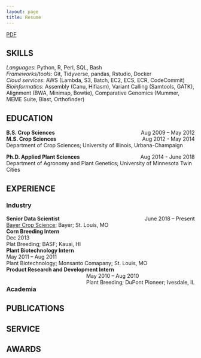 ```yaml
---
layout: page
title: Resume
---
```


[<i class="fa fa-file-alt" aria-hidden="true"></i> PDF](/alexbrohammer-resume.pdf)

## SKILLS

*Languages*: Python, R, Perl, SQL, Bash<br>
*Frameworks/tools*: Git, Tidyverse, pandas, Rstudio, Docker<br>
*Cloud services*: AWS (Lambda, S3, Batch, EC2, ECS, ECR, CodeCommit)<br>
*Bioinformatics*: Assembly (Canu, Hifiasm), Variant Calling (Samtools, GATK), Alignment (BWA, Minimap, Bowtie), Comparative Genomics (Mummer, MEME Suite, Blast, Orthofinder)<br> 

## EDUCATION

**B.S. Crop Sciences**<span style="float:right;">Aug 2009 – May 2012</span><br>
**M.S. Crop Sciences**<span style="float:right;">Aug 2012 - May 2014</span><br>
Department of Crop Sciences; University of Illinois, Urbana-Champaign<br>

**Ph.D. Applied Plant Sciences**<span style="float:right;">Aug 2014 - June 2018</span><br>
Department of Agronomy and Plant Genetics; University of Minnesota Twin Cities<br>

## EXPERIENCE

### Industry  

**Senior Data Scientist**<span style="float:right;">June 2018 – Present</span><br>
[Bayer Crop Science](https://www.cropscience.bayer.us/); Bayer; St. Louis, MO<br>
**Corn Breeding Intern**<span style="float:right;">Dec 2013<br>
Plat Breeding; BASF; Kauai, HI<br>
**Plant Biotechnology Intern**<span style="float:right;">May 2011 – Aug 2011<br>
Plant Biotechnology; Monsanto Comapany; St. Louis, MO<br>
**Product Research and Development Intern**<span style="float:right;">May 2010 – Aug 2010<br>
Plant Breeding; DuPont Pioneer; Ivesdale, IL<br>

### Academia  

## PUBLICATIONS

## SERVICE

## AWARDS
